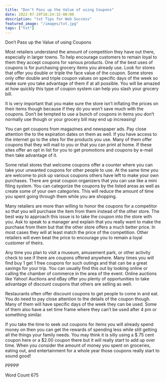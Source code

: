 ```yaml
---
title: "Don’t Pass up the Value of using Coupons"
date: 2022-07-29T18:24:32-08:00
description: "txt Tips for Web Success"
featured_image: "/images/txt.jpg"
tags: ["txt"]
---
```


Don’t Pass up the Value of using Coupons

Most retailers understand the amount of competition they have out there, especially in larger towns. To help encourage customers to remain loyal to them they accept coupons for various products. One of the best uses of coupons is for purchasing grocery items you already use. Look for stores that offer you double or triple the face value of the coupon. Some stores only offer double and triple coupon values on specific days of the week so make sure you take advantage of them if at all possible. You will be amazed at how quickly this type of coupon system can help you slash your grocery bill. 

It is very important that you make sure the store isn’t inflating the prices on their items though because if they do you won’t save much with the coupons. Don’t be tempted to use a bunch of coupons in items you don’t normally use though or your grocery bill may end up increasing! 

You can get coupons from magazines and newspaper ads. Pay close attention the to the expiration dates on them as well. If you have access to the internet go to the sites for the products you use. Many of them offer coupons that they will mail to you or that you can print at home. If these sites offer an opt in list for you to get promotions and coupons by e-mail then take advantage of it. 

Some retail stores that welcome coupons offer a counter where you can take your unwanted coupons for other people to use. At the same time you are welcome to pick up various coupons others have left to make your own purchases. There are great coupon organizers that you can use like a mini filing system. You can categorize the coupons by the listed areas as well as create some of your own categories. This will reduce the amount of time you spent going through them while you are shopping. 

Many retailers are more than willing to honor the coupons for a competitor so that you will purchase the item from them instead of the other store. The best way to approach this issue is to take the coupon into the store with you. Ask to speak to a manager and explain that you really want to make the purchase from them but that the other store offers a much better price. In most cases they will at least match the price of the competition. Other retailers will even beat the price to encourage you to remain a loyal customer of theirs.

Any time you plan to visit a museum, amusement park, or other activity check to see if there are coupons offered anywhere. Many times you will find buy 1 get 1 free coupons for such outings and that can be a great savings for your trip. You can usually find this out by looking online or calling the chamber of commerce in the area of the event. Online auctions like Yahoo! Auctions and eBay offer you plenty of opportunities to take advantage of discount coupons that others are selling as well. 

Restaurants often offer discount coupons to get people to come in and eat. You do need to pay close attention to the details of the coupon though. Many of them will have specific days of the week they can be used. Some of them also have a set time frame where they can’t be used after 4 pm or something similar. 

If you take the time to seek out coupons for items you will already spend money on then you can get the rewards of spending less while still getting all the things your family needs. You may think it is silly using a $.75 cent coupon here or a $2.00 coupon there but it will really start to add up over time. When you consider the amount of money you spent on groceries, eating out, and entertainment for a whole year those coupons really start to sound good! 

PPPPP

Word Count 675

